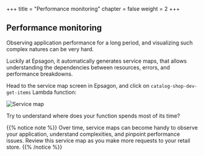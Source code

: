 +++
title = "Performance monitoring"
chapter = false
weight = 2
+++

## Performance monitoring

Observing application performance for a long period, and visualizing such complex natures can be very hard.

Luckily at Epsagon, it automatically generates service maps, that allows understanding the dependencies between resources, errors, and performance breakdowns.

Head to the service map screen in Epsagon, and click on `catalog-shop-dev-get-items` Lambda function:

![Service map](/images/monitoring/service_map.png)

Try to understand where does your function spends most of its time?

{{% notice note %}}
Over time, service maps can become handy to observe your application, understand complexities, and pinpoint performance issues. Review this service map as you make more requests to your retail store.
{{% /notice %}}
